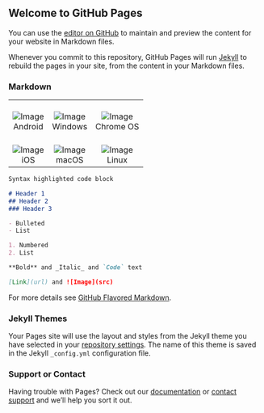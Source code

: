 ## Welcome to GitHub Pages

You can use the [editor on GitHub](https://github.com/wgredlong/wgredlong.github.io/edit/master/index.md) to maintain and preview the content for your website in Markdown files.

Whenever you commit to this repository, GitHub Pages will run [Jekyll](https://jekyllrb.com/) to rebuild the pages in your site, from the content in your Markdown files.

### Markdown

|  |  | |
| :-: | :-: | :-: |
|<br>![Image](https://getoutline.org/modern/img/platform-android.svg)<br>Android |<br>![Image](https://getoutline.org/modern/img/platform-windows.svg)<br>Windows |<br>![Image](https://getoutline.org/modern/img/platform-chrome.svg)<br>Chrome OS |
|<br>![Image](https://getoutline.org/modern/img/platform-apple.svg)<br>iOS |<br>![Image](https://getoutline.org/modern/img/platform-apple.svg)<br>macOS |<br>![Image](https://getoutline.org/modern/img/platform-linux.svg) <br>Linux |

```markdown
Syntax highlighted code block

# Header 1
## Header 2
### Header 3

- Bulleted
- List

1. Numbered
2. List

**Bold** and _Italic_ and `Code` text

[Link](url) and ![Image](src)
```

For more details see [GitHub Flavored Markdown](https://guides.github.com/features/mastering-markdown/).

### Jekyll Themes

Your Pages site will use the layout and styles from the Jekyll theme you have selected in your [repository settings](https://github.com/wgredlong/wgredlong.github.io/settings). The name of this theme is saved in the Jekyll `_config.yml` configuration file.

### Support or Contact

Having trouble with Pages? Check out our [documentation](https://help.github.com/categories/github-pages-basics/) or [contact support](https://github.com/contact) and we’ll help you sort it out.

